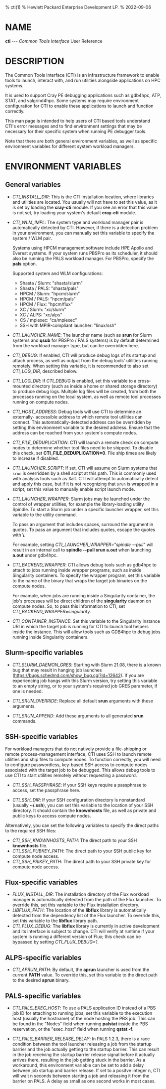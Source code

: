% cti(1)
% Hewlett Packard Enterprise Development LP.
% 2022-09-06

# NAME
**cti** --- *Common Tools Interface* User Reference

# DESCRIPTION

The Common Tools Interface (CTI) is an infrastructure framework to
enable tools to launch, interact with, and run utilities
alongside applications on HPC systems.

It is used to support Cray PE debugging applications such as gdb4hpc,
ATP, STAT, and valgrind4hpc. Some systems may require environment
configuration for CTI to enable these applications to launch and function
correctly.

This man page is intended to help users of CTI based tools
understand CTI's error messages and to find environment
settings that may be necessary for their specific system
when running PE debugger tools.

Note that there are both general environment variables, as well as specific
environment variables for different system workload managers.

# ENVIRONMENT VARIABLES

## General variables

- *CTI_INSTALL_DIR*: This is the CTI installation location, where libraries
  and utilities are located. You usually will not have to set this value, as it
  is set by loading the **cray-cti** module. If you see an error that this
  value is not set, try loading your system's default **cray-cti** module.

- *CTI_WLM_IMPL*: The system type and workload manager pair is automatically
  detected by CTI. However, if there is a detection problem in your environment,
  you can manually set this variable to specify the system / WLM pair.

  Systems using HPCM management software include HPE Apollo and Everest systems.
  If your system runs PBSPro as its scheduler, it should also be running
  the PALS workload manager. For PBSPro, specify the **pals** option.

  Supported system and WLM configurations:

  - Shasta / Slurm: "shasta/slurm"
  - Shasta / PALS:  "shasta/pals"
  - HPCM / Slurm:   "hpcm/slurm"
  - HPCM / PALS:    "hpcm/pals"
  - HPCM / Flux:    "hpcm/flux"
  - XC / Slurm:     "xc/slurm"
  - XC / ALPS:      "xc/alps"
  - CS / mpiexec:   "cs/mpiexec"
  - SSH with MPIR-compliant launcher: "linux/ssh"

- *CTI_LAUNCHER_NAME*: The launcher name (such as **srun**
  for Slurm systems and **qsub** for PBSPro / PALS systems) is by
  default determined from the workload manager type, but can be
  overridden here.

- *CTI_DEBUG*: If enabled, CTI will produce debug logs of its startup
  and attach process, as well as output from the debug tools' utilities
  running remotely. When setting this variable, it is recommended to also set
  *CTI_LOG_DIR*, described below.

- *CTI_LOG_DIR*: If *CTI_DEBUG* is enabled, set this variable
  to a cross-mounted directory (such as inside a home or shared storage
  directory) to produce debug logs. Multiple log files will be created,
  from both the processes running on the local system, as well as remote
  tool processes running on compute nodes.

- *CTI_HOST_ADDRESS*: Debug tools will use CTI to determine an externally-
  accessible address to which remote tool utilities can connect. This
  automatically-detected address can be overridden by setting this environment
  variable to the desired address. Ensure that the address can be reached
  from your system's compute nodes.

- *CTI_FILE_DEDUPLICATION*: CTI will launch a remote check on compute nodes
  to determine whether tool files need to be shipped. To disable this check,
  set **CTI_FILE_DEDUPLICATION=0**. File ship times are likely to increase
  if disabled.

- *CTI_LAUNCHER_SCRIPT*: If set, CTI will assume on Slurm systems
  that `srun` is overridden by a shell script at this path. This is
  commonly used with analysis tools such as Xalt. CTI will attempt to
  automatically detect and apply this case, but if it is not recognizing
  that `srun` is wrapped in a script, set this value to manually enable
  script launch mode.

- *CTI_LAUNCHER_WRAPPER*: Slurm jobs may be launched under the control of
  wrapper utilities, for example the library-loading utility Spindle. To start
  a Slurm job under a specific launcher wrapper, set this variable to the utility command.

  To pass an argument that includes spaces, surround the argument in quotes.
  To pass an argument that includes quotes, escape the quotes with **\\**.

  For example, setting *CTI_LAUNCHER_WRAPPER="spindle --pull"* will result
  in an internal call to **spindle --pull srun a.out** when launching
  **a.out** under gdb4hpc.

- *CTI_BACKEND_WRAPPER*: CTI allows debug tools such as gdb4hpc to attach
  to jobs running inside wrapper programs, such as inside Singularity
  containers. To specify the wrapper program, set this variable to the name
  of the binary that wraps the target job binaries on the compute nodes.

  For example, when jobs are running inside a Singularity container, the
  job's processes will be direct children of the **singularity** daemon on
  compute nodes. So, to pass this information to CTI, set
  *CTI_BACKEND_WRAPPER=singularity*.

- *CTI_CONTAINER_INSTANCE*: Set this variable to the Singularity instance
  URI in which the target job is running for CTI to launch tool helpers
  inside the instance. This will allow tools such as GDB4hpc to debug
  jobs running inside Singularity containers.

## Slurm-specific variables

- *CTI_SLURM_DAEMON_GRES*: Starting with Slurm 21.08, there is a known
  bug that may result in hanging job launches
  (https://bugs.schedmd.com/show_bug.cgi?id=12642). If you are experiencing
  job hangs with this Slurm version, try setting this variable to an empty
  string, or to your system's required job GRES parameter, if one is needed.

- *CTI_SRUN_OVERRIDE*: Replace all default **srun** arguments with
  these arguments.

- *CTI_SRUN_APPEND*: Add these arguments to all generated **srun** commands.

## SSH-specific variables

For workload managers that do not natively provide a file-shipping or
remote process-management interface, CTI uses SSH to launch remote
utilities and ship files to compute nodes. To function correctly,
you will need to configure passwordless, key-based SSH access to
compute nodes associated with the target job to be debugged. This allows
debug tools to use CTI to start utilities remotely without requesting
a password.

- *CTI_SSH_PASSPHRASE*: If your SSH keys require a passphrase to
  access, set the passphrase here.

- *CTI_SSH_DIR*: If your SSH configuration directory is nonstandard
  (usually **~/.ssh**), you can set this variable to the location
  of your SSH directory. It should contain the **knownhosts** file, as
  well as private and public keys to access compute nodes.

Alternatively, you can set the following variables to specify the direct
paths to the required SSH files:

- *CTI_SSH_KNOWNHOSTS_PATH*: The direct path to your SSH **knownhosts**
  file.
- *CTI_SSH_PUBKEY_PATH*: The direct path to your SSH public key for
  compute node access.
- *CTI_SSH_PRIKEY_PATH*: The direct path to your SSH private key for
  compute node access.

## Flux-specific variables

- *FLUX_INSTALL_DIR*: The installation directory of the Flux workload
  manager is automatically detected from the path of the Flux launcher.
  To override this, set this variable to the Flux installation directory.
- *LIBFLUX_PATH*: The location of the **libflux** library is
  automatically detected from the dependency list of the Flux launcher.
  To override this, set this variable to the **libflux** library path.
- *CTI_FLUX_DEBUG*: The **libflux** library is currently in active
  development and its interface is subject to change. CTI will verify
  at runtime if your system is running a different version of Flux; this
  check can be bypassed by setting *CTI_FLUX_DEBUG=1*.

## ALPS-specific variables

- *CTI_APRUN_PATH*: By default, the **aprun** launcher is used
  from the current **PATH** value. To override this, set this variable
  to the direct path to the desired **aprun** binary.

## PALS-specific variables

- *CTI_PALS_EXEC_HOST*: To use a PALS application ID instead of a
  PBS job ID for attaching to running jobs, set this variable to the
  execution host (usually the hostname) of the node hosting the PBS job.
  This can be found in the "Nodes" field when running **palstat** inside
  the PBS reservation, or the "exec_host" field when running **qstat -f**.

- *CTI_PALS_BARRIER_RELEASE_DELAY*: In PALS 1.2.3, there is a race condition
between the tool launcher releasing a job from the startup barrier and the job
actually getting to the startup barrier. This can result in the job receiving
the startup barrier release signal before it actually arrives there, resulting
in the job getting stuck in the barrier. As a workaround, this environment
variable can be set to add a delay between job startup and barrier release. If
set to a positve integer n, CTI will wait n seconds between starting a job and
releasing it from the barrier on PALS. A delay as small as one second works in
most cases.

